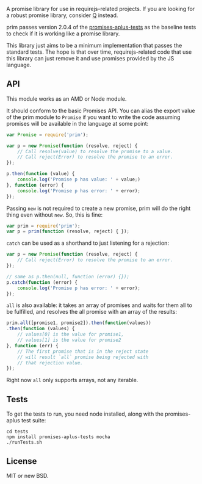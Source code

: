 A promise library for use in requirejs-related projects. If you are looking
for a robust promise library, consider [Q](https://github.com/kriskowal/q)
instead.

prim passes version 2.0.4 of the
[promises-aplus-tests](https://github.com/promises-aplus/promises-tests) as the
baseline tests to check if it is working like a promise library.

This library just aims to be a minimum implementation that passes the standard
tests. The hope is that over time, requirejs-related code that use this library
can just remove it and use promises provided by the JS language.

## API

This module works as an AMD or Node module.

It should conform to the basic Promises API. You can alias the export value of
the prim module to `Promise` if you want to write the code assuming promises
will be available in the language at some point:

```javascript
var Promise = require('prim');

var p = new Promise(function (resolve, reject) {
    // Call resolve(value) to resolve the promise to a value.
    // Call reject(Error) to resolve the promise to an error.
});

p.then(function (value) {
    console.log('Promise p has value: ' + value;)
}, function (error) {
    console.log('Promise p has error: ' + error);
});
```

Passing `new` is not required to create a new promise, prim will do the right
thing even without `new`. So, this is fine:

```javascript
var prim = require('prim');
var p = prim(function (resolve, reject) { });
```

`catch` can be used as a shorthand to just listening for a rejection:

```javascript
var p = new Promise(function (resolve, reject) {
    // Call reject(Error) to resolve the promise to an error.
});

// same as p.then(null, function (error) {});
p.catch(function (error) {
    console.log('Promise p has error: ' + error);
});
```

`all` is also available: it takes an array of promises and waits for them all
to be fulfilled, and resolves the all promise with an array of the results:

```javascript
prim.all([promise1, promise2]).then(function(values))
.then(function (values) {
    // values[0] is the value for promise1,
    // values[1] is the value for promise2
}, function (err) {
    // The first promise that is in the reject state
    // will result `all` promise being rejected with
    // that rejection value.
});
```

Right now `all` only supports arrays, not any iterable.

## Tests

To get the tests to run, you need node installed, along with the promises-aplus
test suite:

    cd tests
    npm install promises-aplus-tests mocha
    ./runTests.sh

## License

MIT or new BSD.
